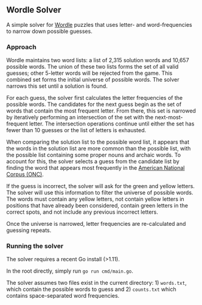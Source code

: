 ## Wordle Solver

A simple solver for [Wordle](https://www.powerlanguage.co.uk/wordle/) puzzles
that uses letter- and word-frequencies to narrow down possible guesses.

### Approach

Wordle maintains two word lists: a list of 2,315 solution words and 10,657
possible words. The union of these two lists forms the set of all valid
guesses; other 5-letter words will be rejected from the game. This combined set
forms the initial universe of possible words. The solver narrows this set until
a solution is found.

For each guess, the solver first calculates the letter frequencies of the
possible words. The candidates for the next guess begin as the set of words
that contain the most frequent letter. From there, this set is narrowed by
iteratively performing an intersection of the set with the next-most-frequent
letter. The intersection operations continue until either the set has fewer
than 10 guesses or the list of letters is exhausted.

When comparing the solution list to the possible word list, it appears that the
words in the solution list are more common than the possible list, with the
possible list containing some proper nouns and archaic words. To account for
this, the solver selects a guess from the candidate list by finding the word
that appears most frequently in the [American National Corpus
(ONC)](https://www.anc.org/).

If the guess is incorrect, the solver will ask for the green and yellow
letters. The solver will use this information to filter the universe of
possible words. The words must contain any yellow letters, not contain yellow
letters in positions that have already been considered, contain green letters
in the correct spots, and not include any previous incorrect letters.

Once the universe is narrowed, letter frequencies are re-calculated and
guessing repeats.

### Running the solver

The solver requires a recent Go install (>1.11).

In the root directly, simply run `go run cmd/main.go`.

The solver assumes two files exist in the current directory: 1) `words.txt`,
which contain the possible words to guess and 2) `counts.txt` which contains
space-separated word frequencies.

